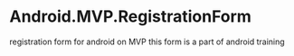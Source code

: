 # Android.MVP.RegistrationForm
registration form for android on MVP 
this form is a part of android training
